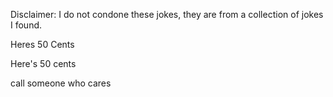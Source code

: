 Disclaimer: I do not condone these jokes, they are from a collection of jokes I found.

Heres 50 Cents

Here's 50 cents


call  someone  who  cares

